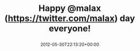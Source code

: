 ---
retweeted: false
source: <a href="http://twitter.com/download/android" rel="nofollow">Twitter for Android</a>
entities:
  hashtags: []
  symbols: []
  user_mentions:
  - name: Manuel Fuchs
    screen_name: Malax
    indices:
    - '6'
    - '12'
    id_str: '18874107'
    id: '18874107'
  urls: []
display_text_range:
- '0'
- '26'
favorite_count: '0'
id_str: '207957895273385984'
truncated: false
retweet_count: '1'
id: '207957895273385984'
created_at: Wed May 30 22:13:20 +0000 2012
favorited: false
full_text: Happy [@malax](https://twitter.com/malax) day everyone!
lang: en
tags:
- pesos/twitter
date: '2012-05-30T22:13:20+00:00'
src: https://twitter.com/bascht/status/207957895273385984
original_url: https://twitter.com/bascht/status/207957895273385984
type: twitter_tweet
text: Happy [@malax](https://twitter.com/malax) day everyone!
title: 'Happy @malax (https://twitter.com/malax) day everyone!

  '

---
